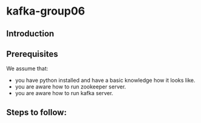 # kafka-group06

## Introduction

## Prerequisites

We assume that:
* you have python installed and have a basic knowledge how it looks like.
* you are aware how to run zookeeper server.
* you are aware how to run kafka server.

## Steps to follow:

